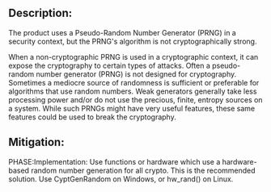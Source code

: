 ## Description:

The product uses a Pseudo-Random Number Generator (PRNG) in a security context, but the PRNG's algorithm is not cryptographically strong.

When a non-cryptographic PRNG is used in a cryptographic context, it can expose the cryptography to certain types of attacks. Often a pseudo-random number generator (PRNG) is not designed for cryptography. Sometimes a mediocre source of randomness is sufficient or preferable for algorithms that use random numbers. Weak generators generally take less processing power and/or do not use the precious, finite, entropy sources on a system. While such PRNGs might have very useful features, these same features could be used to break the cryptography.

## Mitigation:


PHASE:Implementation:
Use functions or hardware which use a hardware-based random number generation for all crypto. This is the recommended solution. Use CyptGenRandom on Windows, or hw_rand() on Linux.

